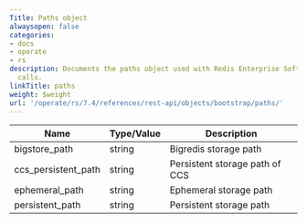 ```yaml
---
Title: Paths object
alwaysopen: false
categories:
- docs
- operate
- rs
description: Documents the paths object used with Redis Enterprise Software REST API
  calls.
linkTitle: paths
weight: $weight
url: '/operate/rs/7.4/references/rest-api/objects/bootstrap/paths/'
---
```


| Name | Type/Value | Description |
|------|------------|-------------|
| bigstore_path | string | Bigredis storage path |
| ccs_persistent_path | string | Persistent storage path of CCS |
| ephemeral_path | string | Ephemeral storage path |
| persistent_path | string | Persistent storage path |
